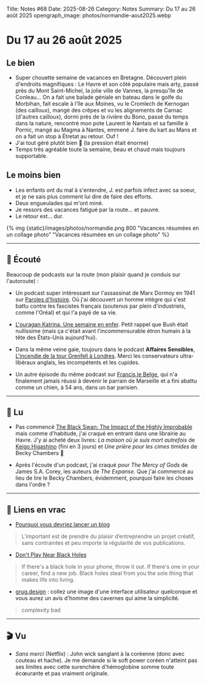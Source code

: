 Title: Notes #68
Date: 2025-08-26
Category: Notes
Summary: Du 17 au 26 août 2025
opengraph_image: photos/normandie-aout2025.webp

# Du 17 au 26 août 2025

## Le bien

* Super chouette semaine de vacances en Bretagne. Découvert plein d'endroits magnifiques : Le Havre et son côté populaire mais arty, passé près du Mont Saint-Michel, la jolie ville de Vannes, la presqu'île de Conleau... On a fait une balade géniale en bateau dans le golfe du Morbihan, fait escale à l'île aux Moines, vu le Cromlech de Kernogan (des cailloux), mangé des crêpes et vu les alignements de Carnac (d'autres cailloux), dormi près de la rivière du Bono, passé du temps dans la nature, rencontré mon pote Laurent le Nantais et sa famille à Pornic, mangé au Magma à Nantes, emmené J. faire du kart au Mans et on a fait un stop à Étretat au retour. Ouf !
* J'ai tout géré plutôt bien 💪 (la pression était énorme)
* Temps très agréable toute la semaine, beau et chaud mais toujours supportable.

## Le moins bien

* Les enfants ont du mal à s'entendre, J. est parfois infect avec sa soeur, et je ne sais plus comment lui dire de faire des efforts.
* Deux engueulades qui m'ont miné.
* Je ressors des vacances fatigué par la route... et pauvre.
* Le retour est... dur.

{% img {static}/images/photos/normandie.png 800 "Vacances résumées en un collage photo" "Vacances résumées en un collage photo" %}

---

## 🎤 Écouté

Beaucoup de podcasts sur la route (mon plaisir quand je conduis sur l'autoroute) :

* Un podcast super intéressant sur l'assassinat de Marx Dormoy en 1941 sur [Paroles d'histoire](https://parolesdhistoire.fr/index.php/2025/08/18/395-lattentat-contre-marx-dormoy-en-1941-un-meurtre-une-societe-5/). Où j'ai découvert un homme intègre qui s'est battu contre les fascistes français (soutenus par plein d'industriels, comme l'Oréal) et qui l'a payé de sa vie.

* [L'ouragan Katrina. Une semaine en enfer](https://www.radiofrance.fr/franceinter/podcasts/affaires-sensibles/affaires-sensibles-du-jeudi-13-mars-2025-5856854). Petit rappel que Bush était nullissime (mais ça c'était avant l'incommensurable étron humain à la tête des États-Unis aujourd'hui).

* Dans la même veine gaie, toujours dans le podcast **Affaires Sensibles**, [L'incendie de la tour Grenfell à Londres](https://www.radiofrance.fr/franceinter/podcasts/affaires-sensibles/affaires-sensibles-du-mardi-26-novembre-2024-9500931). Merci les conservateurs ultra-libéraux anglais, les incompétents et les cupides.

* Un autre épisode du même podcast sur [Francis le Belge](https://www.radiofrance.fr/franceinter/podcasts/affaires-sensibles/affaires-sensibles-du-mercredi-18-octobre-2023-4405920), qui n'a finalement jamais réussi à devenir le parrain de Marseille et a fini abattu comme un chien, à 54 ans, dans un bar parisien.

---

## 📖 Lu

* Pas commencé [The Black Swan: The Impact of the Highly Improbable](https://en.wikipedia.org/wiki/The_Black_Swan:_The_Impact_of_the_Highly_Improbable) mais comme d'habitude, j'ai craqué en entrant dans une librairie au Havre. J'y ai acheté deux livres:  _La maison où je suis mort autrefois_ de [Keigo Higashino](https://www.babelio.com/auteur/Keigo-Higashino/91030) (fini en 3 jours) et _Une prière pour les cimes timides_ de Becky Chambers 🤩

* Après l'écoute d'un podcast, j'ai craqué pour _The Mercy of Gods_ de James S.A. Corey, les auteurs de _The Expanse_. Que j'ai commencé au lieu de lire le Becky Chambers, évidemment, pourquoi faire les choses dans l'ordre ?

---

## 🔗 Liens en vrac

* [Pourquoi vous devriez lancer un blog](https://themimitoof.fr/pourquoi-vous-devriez-lancer-un-blog/)

> L’important est de prendre du plaisir d’entreprendre un projet créatif, sans contraintes et peu importe la régularité de vos publications.

* [Don't Play Near Black Holes](https://taylor.town/black-holes)

> If there's a black hole in your phone, throw it out. If there's one in your career, find a new job. Black holes steal from you the sole thing that makes life into living.

* [grug.design](https://www.grug.design/) : collez une image d'une interface utilisateur quelconque et vous aurez un avis d'homme des cavernes qui aime la simplicité.

> complexity bad

---

## 🎬 Vu

* _Sans merci_ (Netflix) : John wick sanglant à la coréenne (donc avec couteau et hache). Je me demande si le soft power coréen n'atteint pas ses limites avec cette surenchère d'hémoglobine somme toute écœurante et pas vraiment originale.
